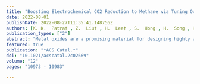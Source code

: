 ```yaml
---
title: "Boosting Electrochemical CO2 Reduction to Methane via Tuning Oxygen Vacancy Concentration and Surface Termination on a Copper/Ceria Catalyst"
date: 2022-08-01
publishDate: 2022-08-27T11:35:41.148756Z
authors: [K. K.  Patra† , Z.  Liu† , H.  Lee† , S.  Hong , H.  Song , H. G.  Abbas , Y.  Kwon* , <b>S.  Ringe*</b> , J.  Oh* ]
publication_types: ["2"]
abstract: "Metal oxides are a promising material for designing highly active and selective catalysts for the electrochemical reduction of carbon dioxide (CO2RR). Here, we designed a Cu/ceria catalyst with high selectivity of methane production at single-atomic Cu active sites. Using this, we report favorable design concepts that push the product selectivity of methane formation by combining detailed structural analysis, density functional theory (DFT), in situ Raman spectroscopy, and electrochemical measurements. We demonstrate that a higher concentration of oxygen vacancies on the catalyst surface, resulting from more available Cu+ sites, enables high selectivity for methane formation during CO2RR and can be controlled by the calcination temperature. The DFT calculation and in situ Raman studies indicate that pH controls the surface termination; a more alkaline pH generates hydroxylated surface motifs with more active sites for the hydrogen evolution reaction. These findings provide insights into designing an efficient metal oxide electrocatalyst by controlling the atomic structure via the reaction environment and synthesis conditions."
featured: true
publication: "*ACS Catal.*"
doi: "10.1021/acscatal.2c02669"
volume: "12"
pages: "10973 - 10983"

---
```


